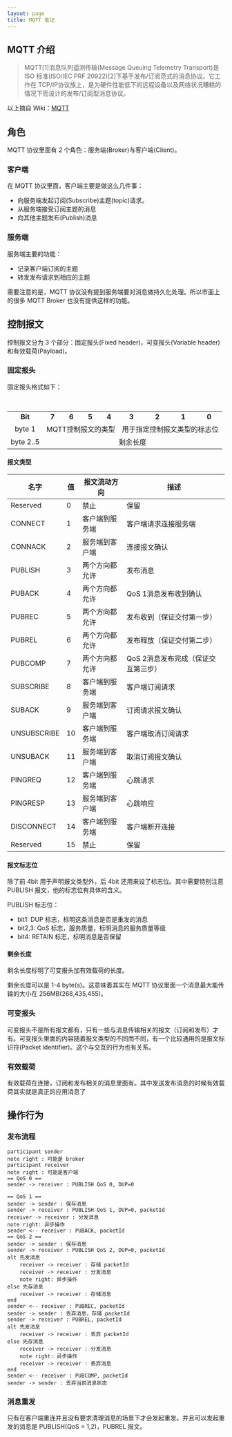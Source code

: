```yaml
---
layout: page
title: MQTT 笔记
---
```


## MQTT 介绍

> MQTT[1]消息队列遥测传输(Message Queuing Telemetry Transport)是ISO 标准(ISO/IEC PRF 20922)[2]下基于发布/订阅范式的消息协议。它工作在 TCP/IP协议族上，是为硬件性能低下的远程设备以及网络状况糟糕的情况下而设计的发布/订阅型消息协议。

以上摘自 Wiki：[MQTT](https://zh.wikipedia.org/wiki/MQTT)

## 角色

MQTT 协议里面有 2 个角色：服务端(Broker)与客户端(Client)。

### 客户端

在 MQTT 协议里面，客户端主要是做这么几件事：
- 向服务端发起订阅(Subscribe)主题(topic)请求。
- 从服务端接受订阅主题的消息
- 向其他主题发布(Publish)消息

### 服务端

服务端主要的功能：
- 记录客户端订阅的主题
- 转发发布请求到相应的主题

需要注意的是，MQTT 协议没有提到服务端要对消息做持久化处理。所以市面上的很多 MQTT Broker 也没有提供这样的功能。

## 控制报文

控制报文分为 3 个部分：固定报头(Fixed header)，可变报头(Variable header) 和有效载荷(Payload)。

### 固定报头

固定报头格式如下：
<table style="text-align:center">
  <tr>
    <td align="center"><strong>Bit</strong></td>
    <td align="center"><strong>7</strong></td>
    <td align="center"><strong>6</strong></td>
    <td align="center"><strong>5</strong></td>
    <td align="center"><strong>4</strong></td>
    <td align="center"><strong>3</strong></td>
    <td align="center"><strong>2</strong></td>
    <td align="center"><strong>1</strong></td>
    <td align="center"><strong>0</strong></td>
  </tr>
  <tr>
    <td>byte 1</td>
    <td colspan="4" align="center">MQTT控制报文的类型</td>
    <td colspan="4" align="center">用于指定控制报文类型的标志位</td>
  </tr>
  <tr>
    <td>byte 2..5</td>
    <td colspan="8" align="center">剩余长度</td>
  </tr>
</table>

#### 报文类型

| **名字**    | **值** | **报文流动方向** | **描述**                            |
|-------------|--------|------------------|-------------------------------------|
| Reserved    | 0      | 禁止             | 保留                                
| CONNECT     | 1      | 客户端到服务端   | 客户端请求连接服务端                
| CONNACK     | 2      | 服务端到客户端   | 连接报文确认                        
| PUBLISH     | 3      | 两个方向都允许   | 发布消息                            
| PUBACK      | 4      | 两个方向都允许   | QoS 1消息发布收到确认               
| PUBREC      | 5      | 两个方向都允许   | 发布收到（保证交付第一步）          |
| PUBREL      | 6      | 两个方向都允许   | 发布释放（保证交付第二步）          |
| PUBCOMP     | 7      | 两个方向都允许   | QoS 2消息发布完成（保证交互第三步） |
| SUBSCRIBE   | 8      | 客户端到服务端   | 客户端订阅请求                      
| SUBACK      | 9      | 服务端到客户端   | 订阅请求报文确认                    
| UNSUBSCRIBE | 10     | 客户端到服务端   | 客户端取消订阅请求                  
| UNSUBACK    | 11     | 服务端到客户端   | 取消订阅报文确认                    
| PINGREQ     | 12     | 客户端到服务端   | 心跳请求                            
| PINGRESP    | 13     | 服务端到客户端   | 心跳响应                            
| DISCONNECT  | 14     | 客户端到服务端   | 客户端断开连接                      
| Reserved    | 15     | 禁止             | 保留                                

#### 报文标志位

除了前 4bit 用于声明报文类型外，后 4bit 还用来设了标志位。其中需要特别注意 PUBLISH 报文，他的标志位有具体的含义。

PUBLISH 标志位：
- bit1: DUP 标志，标明这条消息是否是重发的消息
- bit2,3: QoS 标志，服务质量，标明消息的服务质量等级
- bit4: RETAIN 标志，标明消息是否保留

#### 剩余长度

剩余长度标明了可变报头加有效载荷的长度。

剩余长度可以是 1-4 byte(s)。这意味着其实在 MQTT 协议里面一个消息最大能传输的大小在 256MB(268,435,455)。

### 可变报头

可变报头不是所有报文都有，只有一些与消息传输相关的报文（订阅和发布）才有。可变报头里面的内容随着报文类型的不同而不同，有一个比较通用的是报文标识符(Packet identifier)。这个与交互的行为也有关系。

### 有效载荷

有效载荷在连接，订阅和发布相关的消息里面有。其中发送发布消息的时候有效载荷其实就是真正的应用消息了

## 操作行为

### 发布流程

```plantuml
participant sender
note right : 可能是 broker
participant receiver
note right : 可能是客户端
== QoS 0 ==
sender -> receiver : PUBLISH QoS 0, DUP=0

== QoS 1 ==
sender -> sender : 保存消息
sender -> receiver : PUBLISH QoS 1, DUP=0, packetId
receiver -> receiver : 分发消息
note right: 异步操作
sender <-- receiver : PUBACK, packetId
== QoS 2 ==
sender -> sender : 保存消息
sender -> receiver : PUBLISH QoS 2, DUP=0, packetId
alt 先发消息
    receiver -> receiver : 存储 packetId
    receiver -> receiver : 分发消息
    note right: 异步操作
else 先存消息
    receiver -> receiver : 存储消息
end
sender <-- receiver : PUBREC, packetId
sender -> sender : 丢弃消息，存储 packetId
sender -> receiver : PUBREL, packetId
alt 先发消息
    receiver -> receiver : 丢弃 packetId
else 先存消息
    receiver -> receiver : 分发消息
    note right: 异步操作
    receiver -> receiver : 丢弃消息
end
sender <-- receiver : PUBCOMP, packetId
sender -> sender : 丢弃当前消息状态
```

### 消息重发

只有在客户端重连并且没有要求清理消息的场景下才会发起重发。并且可以发起重发的消息是 PUBLISH(QoS = 1,2)，PUBREL 报文。

